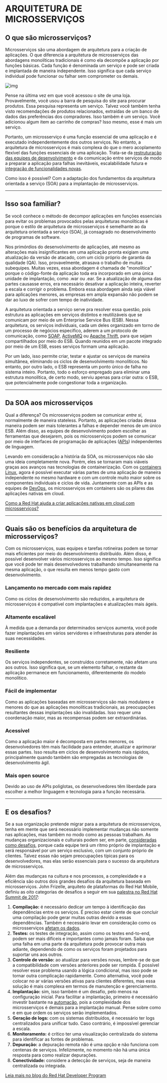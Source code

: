 # ARQUITETURA DE MICROSSERVIÇOS

## O que são microsserviços?

Microsserviços são uma abordagem de arquitetura para a criação de aplicações. O que diferencia a arquitetura de microsserviços das abordagens monolíticas tradicionais é como ela decompõe a aplicação por funções básicas. Cada função é denominada um serviço e pode ser criada e implantada de maneira independente. Isso significa que cada serviço individual pode funcionar ou falhar sem comprometer os demais.

![img](https://www.redhat.com/cms/managed-files/monolithic-vs-microservices.png)

Pense na última vez em que você acessou o site de uma loja. Provavelmente, você usou a barra de pesquisa do site para procurar produtos. Essa pesquisa representa um serviço. Talvez você também tenha visto recomendações de produtos relacionados, extraídas de um banco de dados das preferências dos compradores. Isso também é um serviço. Você adicionou algum item ao carrinho de compras? Isso mesmo, esse é mais um serviço.

Portanto, um microsserviço é uma função essencial de uma aplicação e é executado independentemente dos outros serviços. No entanto, a arquitetura de microsserviços é mais complexa do que o mero acoplamento flexível das funções essenciais de uma aplicação. Trata-se da [restruturação das equipes de desenvolvimento](https://www.redhat.com/pt-br/topics/devops) e da comunicação entre serviços de modo a preparar a aplicação para falhas inevitáveis, escalabilidade futura e [integração de funcionalidades novas](https://www.redhat.com/pt-br/topics/integration).

Como isso é possível? Com a adaptação dos fundamentos da arquitetura orientada a serviço (SOA) para a implantação de microsserviços.

------

## Isso soa familiar?

Se você conhece o método de decompor aplicações em funções essenciais para evitar os problemas provocados pelas arquiteturas monolíticas é porque o estilo de arquitetura de microsserviços é semelhante ao da arquitetura orientada a serviço (SOA), já consagrado no desenvolvimento de programas de software.

Nos primórdios do desenvolvimento de aplicações, até mesmo as alterações mais insignificantes em uma aplicação pronta exigiam uma atualização da versão de atacado, com um ciclo próprio de garantia da qualidade (QA). Isso, provavelmente, atrasava o trabalho de muitas subequipes. Muitas vezes, essa abordagem é chamada de "monolítica" porque o código-fonte da aplicação toda era incorporado em uma única unidade de implantação, como .war ou .ear. Se a atualização de alguma das partes causasse erros, era necessário desativar a aplicação inteira, reverter a escala e corrigir o problema. Embora essa abordagem ainda seja viável para aplicações menores, as empresas em ampla expansão não podem se dar ao luxo de sofrer com tempo de inatividade.

A arquitetura orientada a serviço serve pra resolver essa questão, pois estrutura as aplicações em serviços distintos e reutilizáveis que se comunicam por meio de um Enterprise Service Bus (ESB). Nessa arquitetura, os serviços individuais, cada um deles organizado em torno de um processo de negócios específico, aderem a um protocolo de comunicação, como [SOAP](https://middlewareblog.redhat.com/2017/08/30/integrating-soap-based-web-services-into-red-hat-3scale-api-management/), [ActiveMQ](https://www.redhat.com/pt-br/technologies/jboss-middleware/amq-2) ou [Apache Thrift](https://thrift.apache.org/), para que sejam compartilhados por meio do ESB. Quando reunidos em um pacote integrado por meio de um ESB, esses serviços formam uma aplicação.

Por um lado, isso permite criar, testar e ajustar os serviços de maneira simultânea, eliminando os ciclos de desenvolvimento monolíticos. No entanto, por outro lado, o ESB representa um ponto único de falha no sistema inteiro. Portanto, todo o esforço empregado para eliminar uma estrutura monolítica, de certo modo, serviu apenas para criar outra: o ESB, que potencialmente pode congestionar toda a organização.

------

## Da SOA aos microsserviços

Qual a diferença? Os microsserviços podem se comunicar *entre si*, normalmente de maneira stateless. Portanto, as aplicações criadas dessa maneira podem ser mais tolerantes a falhas e depender menos de um único ESB. Além disso, as equipes de desenvolvimento podem escolher as ferramentas que desejarem, pois os microsserviços podem se comunicar por meio de interfaces de programação de aplicações ([APIs](https://www.redhat.com/pt-br/topics/api/what-are-application-programming-interfaces)) independentes de linguagem.

Levando em consideração a história da SOA, os microsserviços não são uma ideia completamente nova. Porém, eles se tornaram mais viáveis graças aos avanços nas tecnologias de containerização. Com os [containers Linux](https://www.redhat.com/pt-br/topics/containers/whats-a-linux-container), agora é possível executar várias partes de uma aplicação de maneira independente no mesmo hardware e com um controle muito maior sobre os componentes individuais e ciclos de vida. Juntamente com as APIs e as equipes de [DevOps](https://www.redhat.com/pt-br/topics/devops), os microsserviços em containers são os pilares das aplicações nativas em cloud.

[Como a Red Hat ajuda a criar aplicações nativas em cloud com microsserviços?](https://www.redhat.com/pt-br/topics/cloud-native-apps/why-choose-red-hat-cloud-native)

------

## Quais são os benefícios da arquitetura de microsserviços?

Com os microsserviços, suas equipes e tarefas rotineiras podem se tornar mais eficientes por meio do desenvolvimento distribuído. Além disso, é possível desenvolver vários microsserviços ao mesmo tempo. Isso significa que você pode ter mais desenvolvedores trabalhando simultaneamente na mesma aplicação, o que resulta em menos tempo gasto com desenvolvimento.

### Lançamento no mercado com mais rapidez

Como os ciclos de desenvolvimento são reduzidos, a arquitetura de microsserviços é compatível com implantações e atualizações mais ágeis.

### Altamente escalável

À medida que a demanda por determinados serviços aumenta, você pode fazer implantações em vários servidores e infraestruturas para atender às suas necessidades.

### Resiliente

Os serviços independentes, se construídos corretamente, não afetam uns aos outros. Isso significa que, se um elemento falhar, o restante da aplicação permanece em funcionamento, diferentemente do modelo monolítico.

### Fácil de implementar

Como as aplicações baseadas em microsserviços são mais modulares e menores do que as aplicações monolíticas tradicionais, as preocupações resultantes dessas implantações são invalidadas. Isso requer uma coordenação maior, mas as recompensas podem ser extraordinárias.

### Acessível

Como a aplicação maior é decomposta em partes menores, os desenvolvedores têm mais facilidade para entender, atualizar e aprimorar essas partes. Isso resulta em ciclos de desenvolvimento mais rápidos, principalmente quando também são empregadas as tecnologias de desenvolvimento ágil.

### Mais open source

Devido ao uso de APIs poliglotas, os desenvolvedores têm liberdade para escolher a melhor linguagem e tecnologia para a função necessária.

------

## E os desafios?

Se a sua organização pretende migrar para a arquitetura de microsserviços, tenha em mente que será necessário implementar mudanças não somente nas aplicações, mas também no modo como as pessoas trabalham. As mudanças organizacionais e culturais podem ser, em parte, [consideradas como desafios](https://www.redhat.com/pt-br/blog/state-microservices), porque cada equipe terá um ritmo próprio de implantação e será responsável por um serviço exclusivo, com um conjunto próprio de clientes. Talvez essas não sejam preocupações típicas para os desenvolvedores, mas elas serão essenciais para o sucesso da arquitetura de microsserviços.

Além das mudanças na cultura e nos processos, a complexidade e a eficiência são outros dois grandes desafios da arquitetura baseada em microsserviços. John Frizelle, arquiteto de plataformas do Red Hat Mobile, definiu as oito categorias de desafios a seguir em sua [palestra no Red Hat Summit de 2017](https://rh2017.smarteventscloud.com/connect/sessionDetail.ww?SESSION_ID=104609&tclass=popup):

1. **Compilação:** é necessário dedicar um tempo à identificação das dependências entre os serviços. É preciso estar ciente de que concluir uma compilação pode gerar muitas outras devido a essas dependências. Também é necessário levar em consideração como os microsserviços [afetam os dados](https://developers.redhat.com/blog/2016/08/02/the-hardest-part-about-microservices-your-data/).
2. **Testes:** os testes de integração, assim como os testes end-to-end, podem ser mais difíceis e importantes como jamais foram. Saiba que uma falha em uma parte da arquitetura pode provocar outra mais adiante, dependendo de como os serviços foram projetados para suportar uns aos outros.
3. **Controle de versão:** ao atualizar para versões novas, lembre-se de que a compatibilidade com versões anteriores pode ser rompida. É possível resolver esse problema usando a lógica condicional, mas isso pode se tornar outra complicação rapidamente. Como alternativa, você pode colocar no ar várias versões ativas para clientes diferentes, mas essa solução é mais complexa em termos de manutenção e gerenciamento.
4. **Implantação:** sim, isso também é um desafio, pelo menos na configuração inicial. Para facilitar a implantação, primeiro é necessário investir bastante na [automação](https://www.redhat.com/pt-br/topics/automation), pois a complexidade dos microsserviços é demais para a implantação manual. Pense sobre como e em que ordem os serviços serão implementados.
5. **Geração de logs:** com os sistemas distribuídos, é necessário ter logs centralizados para unificar tudo. Caso contrário, é impossível gerenciar a escala.
6. **Monitoramento:** é crítico ter uma visualização centralizada do sistema para identificar as fontes de problemas.
7. **Depuração:** a depuração remota não é uma opção e não funciona com centenas de serviços. Infelizmente, no momento não há uma única resposta para como realizar depurações.
8. **Conectividade:** considere a detecção de serviços, seja de maneira centralizada ou integrada.

[Leia mais no blog do Red Hat Developer Program](https://developers.redhat.com/blog/2017/05/04/the-truth-about-microservices/)